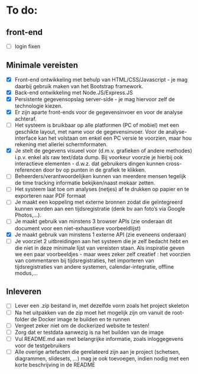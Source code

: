 # To do:

## front-end

- [ ] login fixen

## Minimale vereisten

- [x] Front-end ontwikkeling met behulp van HTML/CSS/Javascript - je mag daarbij gebruik maken van het Bootstrap framework. 
- [x] Back-end ontwikkeling met Node.JS/Express.JS
- [x] Persistente gegevensopslag server-side - je mag hiervoor zelf de technologie kiezen.
- [x] Er zijn aparte front-ends voor de gegevensinvoer en voor de analyse achteraf. 
- [ ] Het systeem is bruikbaar op alle platformen (PC of mobiel) met een geschikte layout, met name voor de gegevensinvoer. Voor de analyse-interface kan het volstaan om enkel een PC versie te voorzien, maar hou rekening met allerlei schermformaten.
- [x] Je stelt de gegevens visueel voor (d.m.v. grafieken of andere methodes) i.p.v. enkel als raw text/data dump. Bij voorkeur voorzie je hierbij ook interactieve elementen - d.w.z. dat gebruikers dingen kunnen cross-referencen door bv op punten in de grafiek te klikken.
- [ ] Beheerders/verantwoordelijken kunnen van meerdere mensen tegelijk de time tracking informatie bekijken/naast mekaar zetten.
- [ ] Het systeem laat toe om analyses (netjes) af te drukken op papier en te exporteren naar PDF formaat
- [ ] Je maakt een koppeling met externe bronnen zodat die geïntegreerd kunnen worden aan een tijdsregistratie (denk bv aan foto’s via Google Photos,...). 
- [ ] Je maakt gebruik van minstens 3 browser APIs (zie onderaan dit document voor een niet-exhaustieve voorbeeldlijst)
- [X] Je maakt gebruik van minstens 1 externe API (zie eveneens onderaan)
- [ ] Je voorziet 2 uitbreidingen aan het systeem die je zelf bedacht hebt en die niet in deze minimale lijst van vereisten staan. Als inspiratie geven we een paar voorbeeldjes - maar wees zeker zelf creatief : het voorzien van commentaren bij tijdsregistraties, het importeren van tijdsregistraties van andere systemen, calendar-integratie, offline modus,...

## Inleveren

- [ ] Lever een .zip bestand in, met dezelfde vorm zoals het project skeleton
- [ ] Na het uitpakken van de zip moet het mogelijk zijn om vanuit de root-folder de Docker image te builden en te runnen
- [ ] Vergeet zeker niet om de dockerized website te testen!
- [ ] Zorg dat er testdata aanwezig is na het builden van de image
- [ ] Vul README.md aan met belangrijke informatie, zoals inloggegevens voor de testgebruikers
- [ ] Alle overige artefacten die gerelateerd zijn aan je project (schetsen, diagrammen, slidesets, ...) mag je ook toevoegen, indien nodig met een korte beschrijving in de README